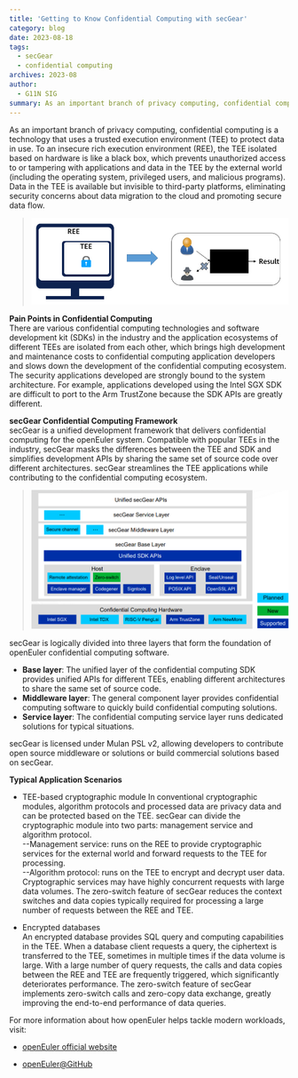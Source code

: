 ```yaml
---
title: 'Getting to Know Confidential Computing with secGear'
category: blog
date: 2023-08-18
tags:
  - secGear
  - confidential computing
archives: 2023-08
author:
  - G11N SIG
summary: As an important branch of privacy computing, confidential computing is a technology that uses a trusted execution environment (TEE) to protect data in use.
---
```


As an important branch of privacy computing, confidential computing is a technology that uses a trusted execution environment (TEE) to protect data in use. To an insecure rich execution environment (REE), the TEE isolated based on hardware is like a black box, which prevents unauthorized access to or tampering with applications and data in the TEE by the external world (including the operating system, privileged users, and malicious programs). Data in the TEE is available but invisible to third-party platforms, eliminating security concerns about data migration to the cloud and promoting secure data flow.  

>![](./image/image1.png)  
 
**Pain Points in Confidential Computing**  
There are various confidential computing technologies and software development kit (SDKs) in the industry and the application ecosystems of different TEEs are isolated from each other, which brings high development and maintenance costs to confidential computing application developers and slows down the development of the confidential computing ecosystem. The security applications developed are strongly bound to the system architecture. For example, applications developed using the Intel SGX SDK are difficult to port to the Arm TrustZone because the SDK APIs are greatly different.

**secGear Confidential Computing Framework**  
secGear is a unified development framework that delivers confidential computing for the openEuler system. Compatible with popular TEEs in the industry, secGear masks the differences between the TEE and SDK and simplifies development APIs by sharing the same set of source code over different architectures. secGear streamlines the TEE applications while contributing to the confidential computing ecosystem.  

>![](./image/image2.png)

secGear is logically divided into three layers that form the foundation of openEuler confidential computing software.  
-	**Base layer**: The unified layer of the confidential computing SDK provides unified APIs for different TEEs, enabling different architectures to share the same set of source code.  
-	**Middleware layer**: The general component layer provides confidential computing software to quickly build confidential computing solutions.  
-	**Service layer**: The confidential computing service layer runs dedicated solutions for typical situations.  

secGear is licensed under Mulan PSL v2, allowing developers to contribute open source middleware or solutions or build commercial solutions based on secGear.

**Typical Application Scenarios**  

-	TEE-based cryptographic module
In conventional cryptographic modules, algorithm protocols and processed data are privacy data and can be protected based on the TEE. secGear can divide the cryptographic module into two parts: management service and algorithm protocol.  
--Management service: runs on the REE to provide cryptographic services for the external world and forward requests to the TEE for processing.  
--Algorithm protocol: runs on the TEE to encrypt and decrypt user data.  
Cryptographic services may have highly concurrent requests with large data volumes. The zero-switch feature of secGear reduces the context switches and data copies typically required for processing a large number of requests between the REE and TEE.

-	Encrypted databases  
An encrypted database provides SQL query and computing capabilities in the TEE. When a database client requests a query, the ciphertext is transferred to the TEE, sometimes in multiple times if the data volume is large. With a large number of query requests, the calls and data copies between the REE and TEE are frequently triggered, which significantly deteriorates performance. The zero-switch feature of secGear implements zero-switch calls and zero-copy data exchange, greatly improving the end-to-end performance of data queries.

For more information about how openEuler helps tackle modern workloads, visit:

-	[openEuler official website](https://www.openeuler.org/en/)

-	[openEuler@GitHub](https://github.com/openeuler-mirror)


